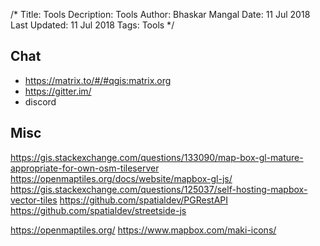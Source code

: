 /*
Title: Tools
Decription: Tools
Author: Bhaskar Mangal
Date: 11 Jul 2018
Last Updated: 11 Jul 2018
Tags: Tools
*/

## Chat
* https://matrix.to/#/#qgis:matrix.org
* https://gitter.im/
* discord

## Misc
https://gis.stackexchange.com/questions/133090/map-box-gl-mature-appropriate-for-own-osm-tileserver
https://openmaptiles.org/docs/website/mapbox-gl-js/
https://gis.stackexchange.com/questions/125037/self-hosting-mapbox-vector-tiles
https://github.com/spatialdev/PGRestAPI
https://github.com/spatialdev/streetside-js

https://openmaptiles.org/
https://www.mapbox.com/maki-icons/

